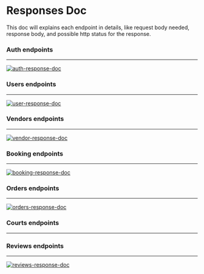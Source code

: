 # Responses Doc

This doc will explains each endpoint in details, like request body needed, response body, and possible http status for the response.

### Auth endpoints

---

[![auth-response-doc](https://img.shields.io/badge/visit-auth--response--doc-green)](https://github.com/bryanfks-dev/Courtly-Service/blob/main/docs/AUTH_RESPONSE.md)

### Users endpoints

---

[![user-response-doc](https://img.shields.io/badge/visit-user--response--doc-red)](https://github.com/bryanfks-dev/Courtly-Service/blob/main/docs/USER_RESPONSE.md)

### Vendors endpoints

---

[![vendor-response-doc](https://img.shields.io/badge/visit-vendor--response--doc-lime)](https://github.com/bryanfks-dev/Courtly-Service/blob/main/docs/VENDOR_RESPONSE.md)

### Booking endpoints

---

[![booking-response-doc](https://img.shields.io/badge/visit-booking--response--doc-purple)](https://github.com/bryanfks-dev/Courtly-Service/blob/main/docs/BOOKING_RESPONSE.md)

### Orders endpoints

---

[![orders-response-doc](https://img.shields.io/badge/visit-orders--response--doc-pink)](https://github.com/bryanfks-dev/Courtly-Service/blob/main/docs/ORDERS_RESPONSE.md)

### Courts endpoints

---

### Reviews endpoints

---

[![reviews-response-doc](https://img.shields.io/badge/visit-reviews--response--doc-yellow)](https://github.com/bryanfks-dev/Courtly-Service/blob/main/docs/REVIEWS_RESPONSE.md)
